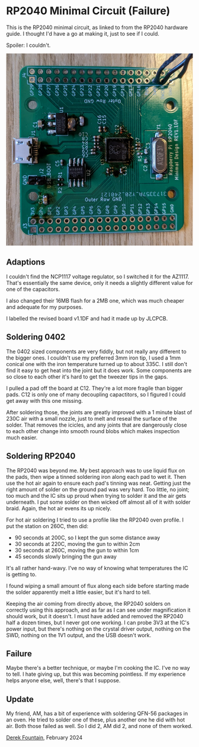 # RP2040 Minimal Circuit (Failure)

This is the RP2040 minimal circuit, as linked to from the RP2040
hardware guide. I thought I'd have a go at making it, just to see if
I could.

Spoiler: I couldn't.

![alt text](Images/board.jpg "Board")

## Adaptions

I couldn't find the NCP1117 voltage regulator, so I switched it for
the AZ1117. That's essentially the same device, only it needs a
slightly different value for one of the capacitors.

I also changed their 16MB flash for a 2MB one, which was much
cheaper and adequate for my purposes.

I labelled the revised board v1.1DF and had it made up by JLCPCB.

## Soldering 0402

The 0402 sized components are very fiddly, but not really any
different to the bigger ones. I couldn't use my preferred 3mm iron
tip, I used a 1mm conical one with the iron temperature turned up
to about 335C. I still don't find it easy to get heat into the joint
but it does work. Some components are so close to each other it's
hard to get the tweezer tips in the gaps.

I pulled a pad off the board at C12. They're a lot more fragile than
bigger pads. C12 is only one of many decoupling capactitors, so I
figured I could get away with this one missing.

After soldering those, the joints are greatly improved with a 1 minute
blast of 230C air with a small nozzle, just to melt and reseal the
surface of the solder. That removes the icicles, and any joints that
are dangerously close to each other change into smooth round blobs
which makes inspection much easier.

## Soldering RP2040

The RP2040 was beyond me. My best approach was to use liquid flux on
the pads, then wipe a tinned soldering iron along each pad to wet it.
Then use the hot air again to ensure each pad's tinning was neat.
Getting just the right amount of solder on the ground pad was very
hard. Too little, no joint; too much and the IC sits up proud when
trying to solder it and the air gets underneath. I put some solder on
then wicked off almost all of it with solder braid.  Again, the hot
air evens its up nicely.

For hot air soldering I tried to use a profile like the RP2040 oven
profile. I put the station on 260C, then did:

* 90 seconds at 200C, so I kept the gun some distance away
* 30 seconds at 220C, moving the gun to within 2cm
* 30 seconds at 260C, moving the gun to within 1cm
* 45 seconds slowly bringing the gun away

It's all rather hand-wavy. I've no way of knowing what temperatures
the IC is getting to.

I found wiping a small amount of flux along each side before starting
made the solder apparently melt a little easier, but it's hard to tell.

Keeping the air coming from directly above, the RP2040 solders on
correctly using this approach, and as far as I can see under
magnification it should work, but it doesn't. I must have added and
removed the RP2040 half a dozen times, but I never got one working.
I can probe 3V3 at the IC's power input, but there's nothing on the
crystal driver output, nothing on the SWD, nothing on the 1V1 output,
and the USB doesn't work.

## Failure

Maybe there's a better technique, or maybe I'm cooking the IC. I've
no way to tell. I hate giving up, but this was becoming pointless.
If my experience helps anyone else, well, there's that I suppose.

## Update

My friend, AM, has a bit of experience with soldering QFN-56 packages
in an oven. He tried to solder one of these, plus another one he did
with hot air. Both those failed as well. So I did 2, AM did 2, and
none of them worked.

[Derek Fountain](https://www.derekfountain.org/), February 2024